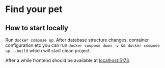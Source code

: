 # Find your pet

## How to start locally

Run `docker compose up`. After database structure changes, container configuration etc you can run 
`docker compose down -v && docker compose up --build` which will start clean project.

After a while frontend should be available at [localhost:5173](http://localhost:5173/).

